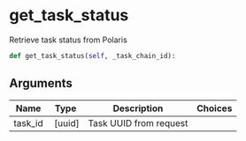 # get_task_status

Retrieve task status from Polaris

```py
def get_task_status(self, _task_chain_id):
```

## Arguments

| Name        | Type | Description                                                                 | Choices |
|-------------|------|-----------------------------------------------------------------------------|---------|
| task_id  | [uuid] | Task UUID from request |  |





